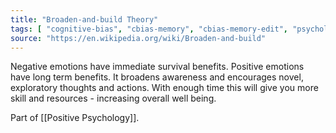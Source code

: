 ```yaml
---
title: "Broaden-and-build Theory"
tags: [ "cognitive-bias", "cbias-memory", "cbias-memory-edit", "psychology", "emotion" ]
source: "https://en.wikipedia.org/wiki/Broaden-and-build"
---
```


Negative emotions have immediate survival benefits. Positive emotions have long term benefits. It broadens awareness and encourages novel, exploratory thoughts and actions. With enough time this will give you more skill and resources - increasing overall well being.

Part of [[Positive Psychology]].
